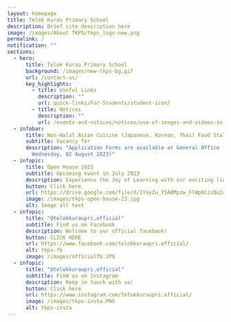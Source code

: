 ```yaml
---
layout: homepage
title: Telok Kurau Primary School
description: Brief site description here
image: /images/About TKPS/tkps_logo-new.png
permalink: /
notification: ""
sections:
  - hero:
      title: Telok Kurau Primary School
      background: /images/new-tkps-bg.gif
      url: /contact-us/
      key_highlights:
        - title: Useful Links
          description: ""
          url: quick-links/For-Students/student-icon/
        - title: Notices
          description: ""
          url: /events-and-notices/notices/use-of-images-and-videos-in-publication/
  - infobar:
      title: Non-Halal Asian Cuisine (Japanese, Korean, Thai) Food Stall
      subtitle: Vacancy for
      description: "Application Forms are available at General Office (Closing Date:
        Wednesday, 02 August 2023)"
  - infopic:
      title: Open House 2023
      subtitle: Upcoming event in July 2023
      description: Experience the Joy of Learning with our exciting line-up of activities.
      button: Click here
      url: https://drive.google.com/file/d/1YayZu_Y5ABMpzw_FlWp0CisDuIx2L3sF/view?usp=sharing
      image: /images/tkps-open-house-23.jpg
      alt: Image alt text
  - infopic:
      title: "@telokkuraupri.official"
      subtitle: Find us on Facebook
      description: Welcome to our official facebook!
      button: CLICK HERE
      url: https://www.facebook.com/telokkuraupri.official/
      alt: tkps-fb
      image: /images/officialfb.JPG
  - infopic:
      title: "@telokkuraupri.official"
      subtitle: Find us on Instagram
      description: Keep in touch with us!
      button: Click here
      url: https://www.instagram.com/telokkuraupri.official/
      image: /images/tkps-insta.PNG
      alt: tkps-insta
---
```

